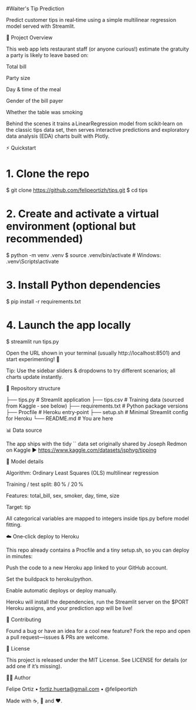 #Waiter's Tip Prediction

Predict customer tips in real‑time using a simple multilinear regression model served with Streamlit.

📝 Project Overview

This web app lets restaurant staff (or anyone curious!) estimate the gratuity a party is likely to leave based on:

Total bill

Party size

Day & time of the meal

Gender of the bill payer

Whether the table was smoking

Behind the scenes it trains a LinearRegression model from scikit‑learn on the classic tips data set, then serves interactive predictions and exploratory data analysis (EDA) charts built with Plotly.

⚡ Quickstart

# 1. Clone the repo
$ git clone https://github.com/felipeortizh/tips.git
$ cd tips

# 2. Create and activate a virtual environment (optional but recommended)
$ python -m venv .venv
$ source .venv/bin/activate  # Windows: .venv\Scripts\activate

# 3. Install Python dependencies
$ pip install -r requirements.txt

# 4. Launch the app locally
$ streamlit run tips.py

Open the URL shown in your terminal (usually http://localhost:8501) and start experimenting! 🎉

Tip: Use the sidebar sliders & dropdowns to try different scenarios; all charts update instantly.

📂 Repository structure

├── tips.py          # Streamlit application
├── tips.csv         # Training data (sourced from Kaggle ‑ see below)
├── requirements.txt # Python package versions
├── Procfile         # Heroku entry‑point
├── setup.sh         # Minimal Streamlit config for Heroku
└── README.md        # You are here

📊 Data source

The app ships with the tidy `` data set originally shared by Joseph Redmon on Kaggle ▶︎ https://www.kaggle.com/datasets/jsphyg/tipping

🧠 Model details

Algorithm: Ordinary Least Squares (OLS) multilinear regression

Training / test split: 80 % / 20 %

Features: total_bill, sex, smoker, day, time, size

Target: tip

All categorical variables are mapped to integers inside tips.py before model fitting.

☁️ One‑click deploy to Heroku

This repo already contains a Procfile and a tiny setup.sh, so you can deploy in minutes:

Push the code to a new Heroku app linked to your GitHub account.

Set the buildpack to heroku/python.

Enable automatic deploys or deploy manually.

Heroku will install the dependencies, run the Streamlit server on the $PORT Heroku assigns, and your prediction app will be live!

🤝 Contributing

Found a bug or have an idea for a cool new feature? Fork the repo and open a pull request—issues & PRs are welcome.

📜 License

This project is released under the MIT License.  See LICENSE for details (or add one if it’s missing).

🙋‍♂️ Author

Felipe Ortiz  •  fortiz.huerta@gmail.com  •  @felipeortizh

Made with ☕, 🐍 and ❤️.
